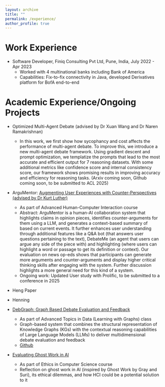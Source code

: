 ```yaml
---
layout: archive
title: ""
permalink: /experience/
author_profile: true
---
```


Work Experience
======
* Software Developer, Finiq Consulting Pvt Ltd, Pune, India, July 2022 - Apr 2023
  * Worked with 4 multinational banks including Bank of America 
  * Capabilities: Fix-to-fix connectivity in Java, developed Derivatives platform for BofA end-to-end 


Academic Experience/Ongoing Projects
======
* Optimized Multi-Agent Debate (advised by Dr Xuan Wang and Dr Naren Ramakrishnan)
  * In this work, we first show how sycophancy and cost affects the performance of multi-agent debate. To improve this, we introduce a new multi-agent debate framework. Using gradient descent and prompt optimization, we templatize the prompts that lead to the most accurate and efficient output for 7 reasoning datasets. With some additional metrics like confidence score and internal consistency score, our framework shows promising results in improving accuracy and efficiency for reasoning tasks. (Arxiv coming soon, Github coming soon, to be submitted to ACL 2025)

* ArguMentor: [Augmenting User Experiences with Counter-Perspectives (advised by Dr Kurt Luther)](https://arxiv.org/abs/2406.02795)
  * As part of Advanced Human-Computer Interaction course
  *  Abstract: ArguMentor is a human-AI collaboration system that highlights claims in opinion pieces, identifies counter-arguments for them using a LLM, and generates a context-based summary of based on current events. It further enhances user understanding through additional features like a Q&A bot (that answers user questions pertaining to the text), DebateMe (an agent that users can argue any side of the piece with) and highlighting (where users can highlight a word or passage to get its definition or context). Our evaluation on news op-eds shows that participants can generate more arguments and counter-arguments and display higher critical thinking skills after engaging with the system. Further discussion highlights a more general need for this kind of a system. 
  * Ongoing work: Updated User study with Prolific, to be submitted to a conference in 2025

* Heng Paper
* Henning

* [DebGraph: Graph Based Debate Evaluation and Feedback](/files/DebGraph.pdf)
  * As part of Advanced Topics in Data (Learning with Graphs) class 
  * Graph-based system that combines the structural representation of Knowledge Graphs (KGs) with the contextual reasoning capabilities of Large Language Models (LLMs) to deliver multidimensional debate evaluation and feedback
  * [Github](https://github.com/jflashner/CS6604Project)


* [Evaluating Ghost Work in AI](/files/ethics_paper.pdf)
  * As part of Ethics in Computer Science course 
  * Reflection on ghost work in AI (inspired by Ghost Work by Gray and Suri), its ethical dilemmas, and how HCI could be a potential solution to it 




  


